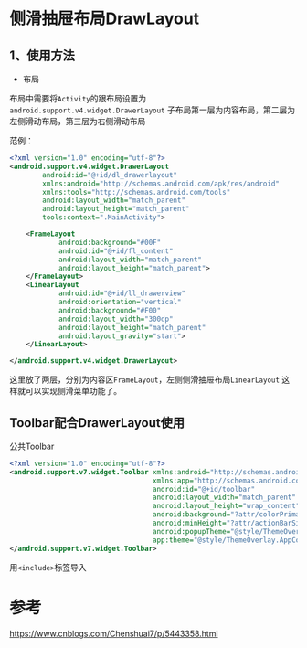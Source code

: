 # 侧滑抽屉布局DrawLayout
## 1、使用方法
- 布局

布局中需要将`Activity`的跟布局设置为`android.support.v4.widget.DrawerLayout`
子布局第一层为内容布局，第二层为左侧滑动布局，第三层为右侧滑动布局

范例：
```xml
<?xml version="1.0" encoding="utf-8"?>
<android.support.v4.widget.DrawerLayout
        android:id="@+id/dl_drawerlayout"
        xmlns:android="http://schemas.android.com/apk/res/android"
        xmlns:tools="http://schemas.android.com/tools"
        android:layout_width="match_parent"
        android:layout_height="match_parent"
        tools:context=".MainActivity">

    <FrameLayout
            android:background="#00F"
            android:id="@+id/fl_content"
            android:layout_width="match_parent"
            android:layout_height="match_parent">
    </FrameLayout>
    <LinearLayout
            android:id="@+id/ll_drawerview"
            android:orientation="vertical"
            android:background="#F00"
            android:layout_width="300dp"
            android:layout_height="match_parent"
            android:layout_gravity="start">
    </LinearLayout>

</android.support.v4.widget.DrawerLayout>
```
这里放了两层，分别为内容区`FrameLayout`，左侧侧滑抽屉布局`LinearLayout`
这样就可以实现侧滑菜单功能了。

## Toolbar配合DrawerLayout使用
公共Toolbar
```xml
<?xml version="1.0" encoding="utf-8"?>
<android.support.v7.widget.Toolbar xmlns:android="http://schemas.android.com/apk/res/android"
                                   xmlns:app="http://schemas.android.com/apk/res-auto"
                                   android:id="@+id/toolbar"
                                   android:layout_width="match_parent"
                                   android:layout_height="wrap_content"
                                   android:background="?attr/colorPrimary"
                                   android:minHeight="?attr/actionBarSize"
                                   android:popupTheme="@style/ThemeOverlay.AppCompat.Light"
                                   app:theme="@style/ThemeOverlay.AppCompat.ActionBar">
</android.support.v7.widget.Toolbar>
```
用`<include>`标签导入

# 参考
https://www.cnblogs.com/Chenshuai7/p/5443358.html